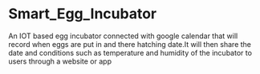 # Smart_Egg_Incubator
An IOT based egg incubator connected with google calendar that will record when eggs are put in and there hatching date.It will then share the date and conditions such as temperature and humidity of the incubator to users through a website or app
